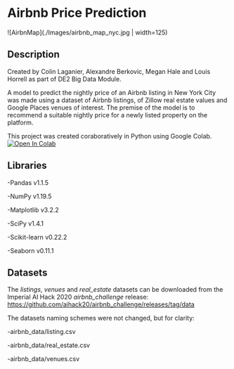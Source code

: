 # Airbnb Price Prediction

![AirbnMap](./Images/airbnb_map_nyc.jpg | width=125)

## Description

Created by Colin Laganier, Alexandre Berkovic, Megan Hale and Louis Horrell as part of DE2 Big Data Module.

A model to predict the nightly price of an Airbnb listing in New York City was made using a dataset of Airbnb listings, of Zillow real estate values and Google Places venues of interest. The premise of the model is to recommend a suitable nightly price for a newly listed property on the platform.

This project was created coraboratively in Python using Google Colab.
[![Open In Colab](https://colab.research.google.com/assets/colab-badge.svg)](https://colab.research.google.com/github/colin-lag/Airbnb-Big-Data/blob/master/Airbnb_challenge.ipynb)

## Libraries

-Pandas v1.1.5

-NumPy v1.19.5

-Matplotlib v3.2.2

-SciPy v1.4.1

-Scikit-learn v0.22.2

-Seaborn v0.11.1

## Datasets

The _listings_, _venues_ and _real_estate_ datasets can be downloaded from the Imperial AI Hack 2020 _airbnb_challenge_ release: https://github.com/aihack20/airbnb_challenge/releases/tag/data

The datasets naming schemes were not changed, but for clarity:

-airbnb_data/listing.csv

-airbnb_data/real_estate.csv

-airbnb_data/venues.csv

